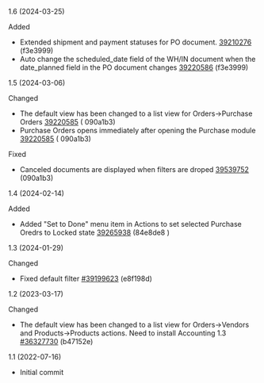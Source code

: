 1.6 (2024-03-25)

Added

- Extended shipment and payment statuses for PO document. [39210276](https://netping.teamwork.com/#/tasks/39210276) (f3e3999)
- Auto change the scheduled_date field of the WH/IN document when the date_planned field in the PO document changes [39220586](https://netping.teamwork.com/#/tasks/39220586) (f3e3999)

1.5 (2024-03-06)

Changed

- The default view has been changed to a list view for Orders->Purchase Orders [39220585](https://netping.teamwork.com/#/tasks/39220585) (
090a1b3)
- Purchase Orders opens immediately after opening the Purchase module [39220585](https://netping.teamwork.com/#/tasks/39220585) (
090a1b3)

Fixed

- Canceled documents are displayed when filters are droped [39539752](https://netping.teamwork.com/#/tasks/39539752) (090a1b3)

1.4 (2024-02-14)

Added

- Added "Set to Done" menu item in Actions to set selected Purchase Oredrs to Locked state [39265938](https://netping.teamwork.com/app/tasks/39265938) (84e8de8
 )

1.3 (2024-01-29)

Changed

- Fixed default filter [#39199623](https://netping.teamwork.com/#tasks/39199623) (e8f198d)

1.2 (2023-03-17)

Changed

- The default view has been changed to a list view for Orders->Vendors and Products->Products actions. Need to install Accounting 1.3 [#36327730](https://netping.teamwork.com/#/tasks/36327730) (b47152e)

1.1 (2022-07-16)

- Initial commit